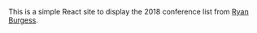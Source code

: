 This is a simple React site to display the 2018 conference list from [Ryan Burgess](https://github.com/ryanburgess/2018-conferences).